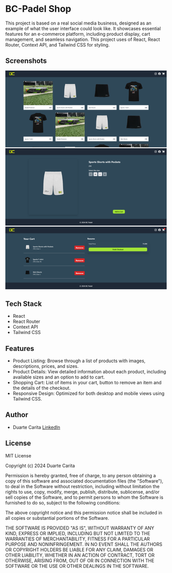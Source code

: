 
# BC-Padel Shop

This project is based on a real social media business, designed as an example of what the user interface could look like. It showcases essential features for an e-commerce platform, including product display, cart management, and seamless navigation. This project uses of React, React Router, Context API, and Tailwind CSS for styling.

## Screenshots

![Home Page](https://github.com/dheitorcarita/BC-Padel-Shop/blob/master/screenshots/BC-Padel-Homepage.png)
![Product Page](https://github.com/dheitorcarita/BC-Padel-Shop/blob/master/screenshots/BC-Padel-productpage.png)
![Cart Page](https://github.com/dheitorcarita/BC-Padel-Shop/blob/master/screenshots/BC-Padel-cartpage.png)

## Tech Stack

- React
- React Router
- Context API
- Tailwind CSS


## Features

- Product Listing: Browse through a list of products with images, descriptions, prices, and sizes.
- Product Details: View detailed information about each product, including available sizes and an option to add to cart.
- Shopping Cart: List of items in your cart, button to remove an item and the details of the  checkout.
- Responsive Design: Optimized for both desktop and mobile views using Tailwind CSS.

## Author

- Duarte Carita [LinkedIn](https://www.linkedin.com/in/duartecarita/)


## License

MIT License

Copyright (c) 2024 Duarte Carita

Permission is hereby granted, free of charge, to any person obtaining a copy
of this software and associated documentation files (the "Software"), to deal
in the Software without restriction, including without limitation the rights
to use, copy, modify, merge, publish, distribute, sublicense, and/or sell
copies of the Software, and to permit persons to whom the Software is
furnished to do so, subject to the following conditions:

The above copyright notice and this permission notice shall be included in all
copies or substantial portions of the Software.

THE SOFTWARE IS PROVIDED "AS IS", WITHOUT WARRANTY OF ANY KIND, EXPRESS OR
IMPLIED, INCLUDING BUT NOT LIMITED TO THE WARRANTIES OF MERCHANTABILITY,
FITNESS FOR A PARTICULAR PURPOSE AND NONINFRINGEMENT. IN NO EVENT SHALL THE
AUTHORS OR COPYRIGHT HOLDERS BE LIABLE FOR ANY CLAIM, DAMAGES OR OTHER
LIABILITY, WHETHER IN AN ACTION OF CONTRACT, TORT OR OTHERWISE, ARISING FROM,
OUT OF OR IN CONNECTION WITH THE SOFTWARE OR THE USE OR OTHER DEALINGS IN THE
SOFTWARE.

